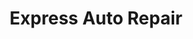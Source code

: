 ---
title: "Express Auto Repair"
url: /camden/express-auto-repair-marlton-pike/
shop: car repair
---